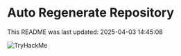 # Auto Regenerate Repository

This README was last updated: 2025-04-03 14:45:08

 ![TryHackMe](https://tryhackme.com/badge/533634)